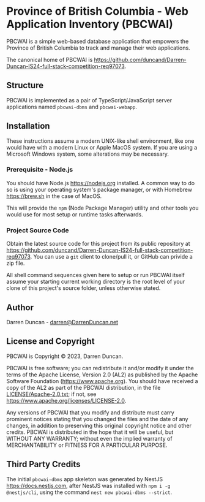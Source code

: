 # Province of British Columbia - Web Application Inventory (PBCWAI)

PBCWAI is a simple web-based database application that empowers the
Province of British Columbia to track and manage their web applications.

The canonical home of PBCWAI is
<https://github.com/duncand/Darren-Duncan-IS24-full-stack-competition-req97073>.

## Structure

PBCWAI is implemented as a pair of TypeScript/JavaScript server
applications named `pbcwai-dbms` and `pbcwai-webapp`.

## Installation

These instructions assume a modern UNIX-like shell environment, like one
would have with a modern Linux or Apple MacOS system.  If you are using a
Microsoft Windows system, some alterations may be necessary.

### Prerequisite - Node.js

You should have Node.js <https://nodejs.org> installed.
A common way to do so is using your operating system's package manager,
or with Homebrew <https://brew.sh> in the case of MacOS.

This will provide the `npm` (Node Package Manager) utility and other tools
you would use for most setup or runtime tasks afterwards.

### Project Source Code

Obtain the latest source code for this project from its public repository at
<https://github.com/duncand/Darren-Duncan-IS24-full-stack-competition-req97073>.
You can use a `git` client to clone/pull it, or GitHub can privide a zip file.

All shell command sequences given here to setup or run PBCWAI itself assume
your starting current working directory is the root level of your clone of
this project's source folder, unless otherwise stated.

## Author

Darren Duncan - darren@DarrenDuncan.net

## License and Copyright

PBCWAI is Copyright © 2023, Darren Duncan.

PBCWAI is free software;
you can redistribute it and/or modify it under the terms of the Apache
License, Version 2.0 (AL2) as published by the Apache Software Foundation
(<https://www.apache.org>).  You should have received a copy of the
AL2 as part of the PBCWAI distribution, in the file
[LICENSE/Apache-2.0.txt](LICENSE/Apache-2.0.txt); if not, see
<https://www.apache.org/licenses/LICENSE-2.0>.

Any versions of PBCWAI that you modify and distribute must carry prominent
notices stating that you changed the files and the date of any changes, in
addition to preserving this original copyright notice and other credits.
PBCWAI is distributed in the hope that it will be
useful, but WITHOUT ANY WARRANTY; without even the implied warranty of
MERCHANTABILITY or FITNESS FOR A PARTICULAR PURPOSE.

## Third Party Credits

The initial `pbcwai-dbms` app skeleton was generated by NestJS
<https://docs.nestjs.com>, after NestJS was installed with
`npm i -g @nestjs/cli`, using the command `nest new pbcwai-dbms --strict`.
